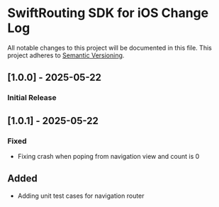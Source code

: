 
# SwiftRouting SDK for iOS Change Log
All notable changes to this project will be documented in this file.
This project adheres to [Semantic Versioning](http://semver.org/).


## [1.0.0] - 2025-05-22
### Initial Release

## [1.0.1] - 2025-05-22
### Fixed
- Fixing crash when poping from navigation view and count is 0 

## Added
- Adding unit test cases for navigation router 
